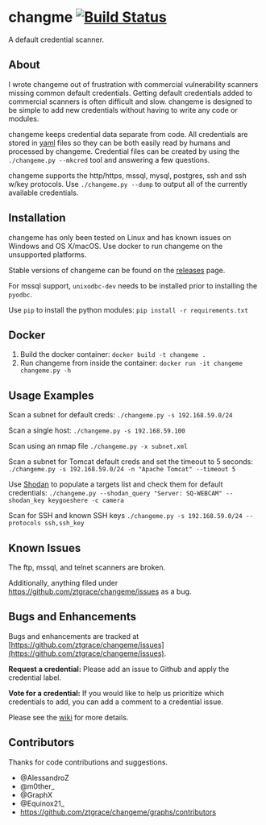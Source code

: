 # changme [![Build Status](https://travis-ci.org/ztgrace/changeme.svg?branch=master)](https://travis-ci.org/ztgrace/changeme)

A default credential scanner.

## About

I wrote changeme out of frustration with commercial vulnerability scanners missing common default credentials. Getting default credentials added to commercial scanners is often difficult and slow. changeme is designed to be simple to add new credentials without having to write any code or modules.

changeme keeps credential data separate from code. All credentials are stored in [yaml](http://yaml.org/) files so they can be both easily read by humans and processed by changeme. Credential files can be created by using the `./changeme.py --mkcred` tool and answering a few questions.

changeme supports the http/https, mssql, mysql, postgres, ssh and ssh w/key protocols. Use `./changeme.py --dump` to output all of the currently available credentials.

## Installation

changeme has only been tested on Linux and has known issues on Windows and OS X/macOS. Use docker to run changeme on the unsupported platforms.

Stable versions of changeme can be found on the [releases](https://github.com/ztgrace/changeme/releases) page.

For mssql support, `unixodbc-dev` needs to be installed prior to installing the `pyodbc`.

Use `pip` to install the python modules: `pip install -r requirements.txt`

## Docker

1. Build the docker container: `docker build -t changeme .`
2. Run changeme from inside the container: `docker run -it changeme changeme.py -h`

## Usage Examples

Scan a subnet for default creds: `./changeme.py -s 192.168.59.0/24`

Scan a single host: `./changeme.py -s 192.168.59.100`

Scan using an nmap file `./changeme.py -x subnet.xml`

Scan a subnet for Tomcat default creds and set the timeout to 5 seconds: `./changeme.py -s 192.168.59.0/24 -n "Apache Tomcat" --timeout 5`

Use [Shodan](https://www.shodan.io/) to populate a targets list and check them for default credentials: `./changeme.py --shodan_query "Server: SQ-WEBCAM" --shodan_key keygoeshere -c camera`

Scan for SSH and known SSH keys `./changeme.py -s 192.168.59.0/24 --protocols ssh,ssh_key`

## Known Issues

The ftp, mssql, and telnet scanners are broken.

Additionally, anything filed under https://github.com/ztgrace/changeme/issues as a bug.

## Bugs and Enhancements

Bugs and enhancements are tracked at [https://github.com/ztgrace/changeme/issues](https://github.com/ztgrace/changeme/issues).

**Request a credential:** Please add an issue to Github and apply the credential label.

**Vote for a credential:** If you would like to help us prioritize which credentials to add, you can add a comment to a credential issue.

Please see the [wiki](https://github.com/ztgrace/changeme/wiki) for more details.

## Contributors

Thanks for code contributions and suggestions.

* @AlessandroZ
* @m0ther_
* @GraphX
* @Equinox21_
* https://github.com/ztgrace/changeme/graphs/contributors
